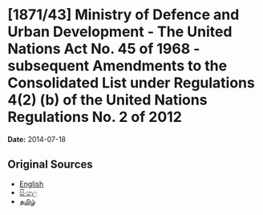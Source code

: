 # [1871/43] Ministry of Defence and Urban Development - The United Nations Act No. 45 of 1968 - subsequent Amendments to the Consolidated List under Regulations 4(2) (b) of the United Nations Regulations No. 2 of 2012

**Date:** 2014-07-18

## Original Sources

- [English](https://documents.gov.lk/view/extra-gazettes/2014/7/1871-43_E.pdf)
- [සිංහල](https://documents.gov.lk/view/extra-gazettes/2014/7/1871-43_S.pdf)
- [தமிழ்](https://documents.gov.lk/view/extra-gazettes/2014/7/1871-43_T.pdf)
